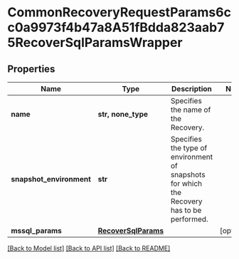 # CommonRecoveryRequestParams6cc0a9973f4b47a8A51fBdda823aab75RecoverSqlParamsWrapper


## Properties
Name | Type | Description | Notes
------------ | ------------- | ------------- | -------------
**name** | **str, none_type** | Specifies the name of the Recovery. | 
**snapshot_environment** | **str** | Specifies the type of environment of snapshots for which the Recovery has to be performed. | 
**mssql_params** | [**RecoverSqlParams**](RecoverSqlParams.md) |  | [optional] 

[[Back to Model list]](../README.md#documentation-for-models) [[Back to API list]](../README.md#documentation-for-api-endpoints) [[Back to README]](../README.md)


